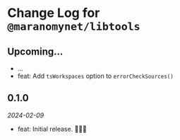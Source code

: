# Change Log for `@maranomynet/libtools`

## Upcoming...

- ... <!-- Add new lines here. -->
- feat: Add `tsWorkspaces` option to `errorCheckSources()`

## 0.1.0

_2024-02-09_

- feat: Initial release. 🎉🥳👯
